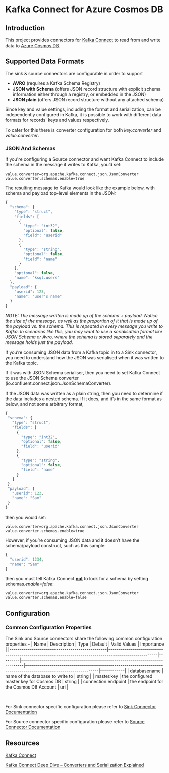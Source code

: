 # Kafka Connect for Azure Cosmos DB

## Introduction

This project provides connectors for <a href="http://kafka.apache.org/documentation.html#connect" target="_blank">Kafka Connect</a> to read from and write data to <a href="https://azure.microsoft.com/en-us/services/cosmos-db/" target="_blank">Azure Cosmos DB</a>.


## Supported Data Formats
The sink & source connectors are configurable in order to support
* **AVRO** (requires a Kafka Schema Registry)
* **JSON with Schema** (offers JSON record structure with explicit schema information either through a registry, or embedded in the JSON)
* **JSON plain** (offers JSON record structure without any attached schema)

Since key and value settings, including the format and serialization, can be independently configured in Kafka, it is possible to work with different data formats for records' keys and values respectively.

To cater for this there is converter configuration for both *key.converter* and *value.converter*.

### JSON And Schemas

If you're configuring a Source connector and want Kafka Connect to include the schema in the message it writes to Kafka, you’d set:

```properties
value.converter=org.apache.kafka.connect.json.JsonConverter
value.converter.schemas.enable=true
```

The resulting message to Kafka would look like the example below, with schema and payload top-level elements in the JSON:

```javascript
{
  "schema": {
    "type": "struct",
    "fields": [
      {
        "type": "int32",
        "optional": false,
        "field": "userid"
      },
      {
        "type": "string",
        "optional": false,
        "field": "name"
      }
    ],
    "optional": false,
    "name": "ksql.users"
  },
  "payload": {
    "userid": 123,
    "name": "user's name"
  }
}
```

_NOTE: The message written is made up of the schema + payload. Notice the size of the message, as well as the proportion of it that is made up of the payload vs. the schema. This is repeated in every message you write to Kafka. In scenarios like this, you may want to use a serialisation format like JSON Schema or Avro, where the schema is stored separately and the message holds just the payload._

If you’re consuming JSON data from a Kafka topic in to a Sink connector, you need to understand how the JSON was serialised when it was written to the Kafka topic. 

If it was with JSON Schema serialiser, then you need to set Kafka Connect to use the JSON Schema converter (io.confluent.connect.json.JsonSchemaConverter).

 If the JSON data was written as a plain string, then you need to determine if the data includes a nested schema. If it does, and it’s in the same format as below, and not some arbitrary format, 
 
 ```javascript
{
  "schema": {
    "type": "struct",
    "fields": [
      {
        "type": "int32",
        "optional": false,
        "field": "userid"
      },
      {
        "type": "string",
        "optional": false,
        "field": "name"
      }
    ]
  },
  "payload": {
    "userid": 123,
    "name": "Sam"
  }
}
```

then you would set:

```properties
value.converter=org.apache.kafka.connect.json.JsonConverter
value.converter.schemas.enable=true
```

However, if you’re consuming JSON data and it doesn’t have the schema/payload construct, such as this sample:
```javascript
{
  "userid": 1234,
  "name": "Sam"
}
```

then you must tell Kafka Connect <span style="text-decoration: underline">**not**</span> to look for a schema by setting schemas.*enable=false*:

```properties
value.converter=org.apache.kafka.connect.json.JsonConverter
value.converter.schemas.enable=false
```

## Configuration

### Common Configuration Properties
The Sink and Source connectors share the following common configuration properties - 
| Name                                           | Description                                                                                          | Type    | Default                                                                       | Valid Values                                                                                                     | Importance |
|------------------------------------------------|------------------------------------------------------------------------------------------------------|---------|-------------------------------------------------------------------------------|------------------------------------------------------------------------------------------------------------------|------------|
| databasename                             | name of the database to write to                                                              | string  |
| master.key | the configured master key for Cosmos DB | string |
| connection.endpoint | the endpoint for the Cosmos DB Account | uri | 

<br>

For Sink connector specific configuration please refer to [Sink Connector Documentation](./doc/README_Sink.md)

For Source connector specific configuration please refer to [Source Connector Documentation](./doc/README_Source.md)

## Resources
<a href="http://kafka.apache.org/documentation.html#connect" target="_blank">Kafka Connect</a>

<a href="https://www.confluent.io/blog/kafka-connect-deep-dive-converters-serialization-explained/" target="_blank">Kafka Connect Deep Dive – Converters and Serialization Explained</a>

